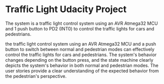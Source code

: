# Traffic Light Udacity Project
 The system is a traffic light control system using an AVR  Atmega32 MCU and 1 push button to PD2 (INT0) to control the  traffic lights for cars and pedestrians. 

the traffic light control system using an AVR
Atmega32 MCU and a push button to switch between normal and
pedestrian modes can effectively control the traffic lights for cars
and pedestrians. The system's behavior changes depending on the
button press, and the state machine clearly depicts the system's
behavior in both normal and pedestrian modes. The user stories
provide a clear understanding of the expected behavior from the
pedestrian's perspective.
